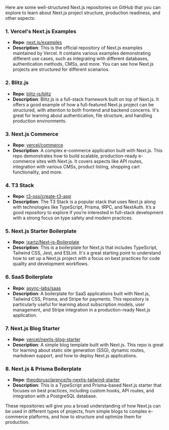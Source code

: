 Here are some well-structured Next.js repositories on GitHub that you can explore to learn about Next.js project structure, production readiness, and other aspects:

### 1. **Vercel's Next.js Examples**
   - **Repo**: [next.js/examples](https://github.com⁩/vercel/next.js/tree/canary/examples)
   - **Description**: This is the official repository of Next.js examples maintained by Vercel. It contains various examples demonstrating different use cases, such as integrating with different databases, authentication methods, CMSs, and more. You can see how Next.js projects are structured for different scenarios.

### 2. **Blitz.js**
   - **Repo**: [blitz-js/blitz](https://github.com/blitz-js/blitz)
   - **Description**: Blitz.js is a full-stack framework built on top of Next.js. It offers a good example of how a full-featured Next.js project can be structured, with attention to both frontend and backend concerns. It's great for learning about authentication, file structure, and handling production environments.

### 3. **Next.js Commerce**
   - **Repo**: [vercel/commerce](https://github.com/vercel/commerce)
   - **Description**: A complex e-commerce application built with Next.js. This repo demonstrates how to build scalable, production-ready e-commerce sites with Next.js. It covers aspects like API routes, integration with various CMSs, product listing, shopping cart functionality, and more.

### 4. **T3 Stack**
   - **Repo**: [t3-oss/create-t3-app](https://github.com/t3-oss/create-t3-app)
   - **Description**: The T3 Stack is a popular stack that uses Next.js along with technologies like TypeScript, Prisma, tRPC, and NextAuth. It’s a good repository to explore if you’re interested in full-stack development with a strong focus on type safety and modern practices.

### 5. **Next.js Starter Boilerplate**
   - **Repo**: [ixartz/Next-js-Boilerplate](https://github.com/ixartz/Next-js-Boilerplate)
   - **Description**: This is a boilerplate for Next.js that includes TypeScript, Tailwind CSS, Jest, and ESLint. It's a great starting point to understand how to set up a Next.js project with a focus on best practices for code quality and development workflows.

### 6. **SaaS Boilerplate**
   - **Repo**: [async-labs/saas](https://github.com/async-labs/saas)
   - **Description**: A boilerplate for SaaS applications built with Next.js, Tailwind CSS, Prisma, and Stripe for payments. This repository is particularly useful for learning about subscription models, user management, and Stripe integration in a production-ready Next.js application.

### 7. **Next.js Blog Starter**
   - **Repo**: [vercel/nextjs-blog-starter](https://github.com/vercel/nextjs-blog-starter)
   - **Description**: A simple blog template built with Next.js. This repo is great for learning about static site generation (SSG), dynamic routes, markdown support, and how to deploy Next.js applications.

### 8. **Next.js & Prisma Boilerplate**
   - **Repo**: [theodorusclarence/ts-nextjs-tailwind-starter](https://github.com/theodorusclarence/ts-nextjs-tailwind-starter)
   - **Description**: This is a TypeScript and Prisma-based Next.js starter that focuses on best practices, including custom hooks, API routes, and integration with a PostgreSQL database.

These repositories will give you a broad understanding of how Next.js can be used in different types of projects, from simple blogs to complex e-commerce platforms, and how to structure and optimize them for production.